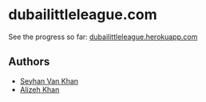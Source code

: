 # dubailittleleague.com

See the progress so far: [dubailittleleague.herokuapp.com](http://dubailittleleague.herokuapp.com/)

## Authors

* [Seyhan Van Khan](https://github.com/seyhanvankhan)
* [Alizeh Khan](https://github.com/alizehkhan)
